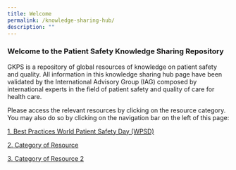 ```yaml
---
title: Welcome
permalink: /knowledge-sharing-hub/
description: ""
---
```

### Welcome to the Patient Safety Knowledge Sharing Repository

GKPS is a repository of global resources of knowledge on patient safety and quality. All information in this knowledge sharing hub page have been validated by the International Advisory Group (IAG) composed by international experts in the field of patient safety and quality of care for health care.

Please access the relevant resources by clicking on the resource category. You may also do so by clicking on the navigation bar on the left of this page:

[1. Best Practices World Patient Safety Day (WPSD)](/best-practices-wpsd)

[2. Category of Resource](/category-of-resource)

[3. Category of Resource 2](/category-of-resource-2)